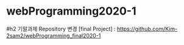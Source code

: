 # webProgramming2020-1
#h2 기말과제 Repository 변경
[final Project] : https://github.com/Kim-2sam2/webProgramming_final2020-1
